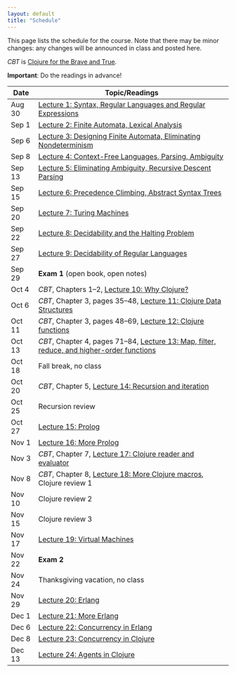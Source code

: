 ```yaml
---
layout: default
title: "Schedule"
---
```


This page lists the schedule for the course.  Note that there may be minor changes: any changes will be announced in class and posted here.

*CBT* is [Clojure for the Brave and True](https://www.nostarch.com/clojure).

**Important**: Do the readings in advance!

Date | Topic/Readings
---- | --------
Aug 30 | [Lecture 1: Syntax, Regular Languages and Regular Expressions](lectures/lecture01.html)
Sep 1 | [Lecture 2: Finite Automata, Lexical Analysis](lectures/lecture02.html)
Sep 6 | [Lecture 3: Designing Finite Automata, Eliminating Nondeterminism](lectures/lecture03.html)
Sep 8 | [Lecture 4: Context-Free Languages, Parsing, Ambiguity](lectures/lecture04.html)
Sep 13 | [Lecture 5: Eliminating Ambiguity, Recursive Descent Parsing](lectures/lecture05.html)
Sep 15 | [Lecture 6: Precedence Climbing, Abstract Syntax Trees](lectures/lecture06.html)
Sep 20 | [Lecture 7: Turing Machines](lectures/lecture07.html)
Sep 22 | [Lecture 8: Decidability and the Halting Problem](lectures/lecture08.html)
Sep 27 | [Lecture 9: Decidability of Regular Languages](lectures/lecture09.html)
Sep 29 | **Exam 1** (open book, open notes)
Oct 4 | *CBT*, Chapters 1&ndash;2, [Lecture 10: Why Clojure?](lectures/lecture10.html)
Oct 6 | *CBT*, Chapter 3, pages 35&ndash;48, [Lecture 11: Clojure Data Structures](lectures/lecture11.html)
Oct 11 | *CBT*, Chapter 3, pages 48&ndash;69, [Lecture 12: Clojure functions](lectures/lecture12.html)
Oct 13 | *CBT*, Chapter 4, pages 71&ndash;84, [Lecture 13: Map, filter, reduce, and higher-order functions](lectures/lecture13.html)
Oct 18 | Fall break, no class
Oct 20 | *CBT*, Chapter 5, [Lecture 14: Recursion and iteration](lectures/lecture14.html)
Oct 25 | Recursion review
Oct 27 | [Lecture 15: Prolog](lectures/lecture15.html)
Nov 1 | [Lecture 16: More Prolog](lectures/lecture16.html)
Nov 3 | *CBT*, Chapter 7, [Lecture 17: Clojure reader and evaluator](lectures/lecture17.html)
Nov 8 | *CBT*, Chapter 8, [Lecture 18: More Clojure macros](lectures/lecture18.html), Clojure review 1
Nov 10 |  Clojure review 2
Nov 15 | Clojure review 3
Nov 17 | [Lecture 19: Virtual Machines](lectures/lecture19.html)
Nov 22 | **Exam 2**
Nov 24 | Thanksgiving vacation, no class
Nov 29 | [Lecture 20: Erlang](lectures/lecture20.html)
Dec 1 | [Lecture 21: More Erlang](lectures/lecture21.html)
Dec 6 | [Lecture 22: Concurrency in Erlang](lectures/lecture22.html)
Dec 8 | [Lecture 23: Concurrency in Clojure](lectures/lecture23.html)
Dec 13 | [Lecture 24: Agents in Clojure](lectures/lecture24.html)

<!-- vim:set wrap: ­-->
<!-- vim:set linebreak: -->
<!-- vim:set nolist: -->
